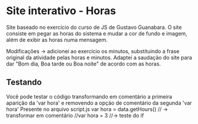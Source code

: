 # Site interativo - Horas

Site baseado no exercício do curso de JS de Gustavo Guanabara. 
O site consiste em pegar as horas do sistema e mudar a cor de fundo e imagem, além de exibir as horas numa mensagem.

Modificações -> adicionei ao exercício os minutos, substituindo a frase original da atividade pelas horas e minutos.
Adaptei a saudação do site para dar "Bom dia, Boa tarde ou Boa noite" de acordo com as horas. 

## Testando 
  Você pode testar o código transformando em comentário a primeira aparição da 'var hora' e removendo a opção de comentário da segunda 'var hora'
  Presente no arquivo script.js
    var hora = data.getHours() // -> transformar em comentário
    //var hora = 3 //-> teste do if


